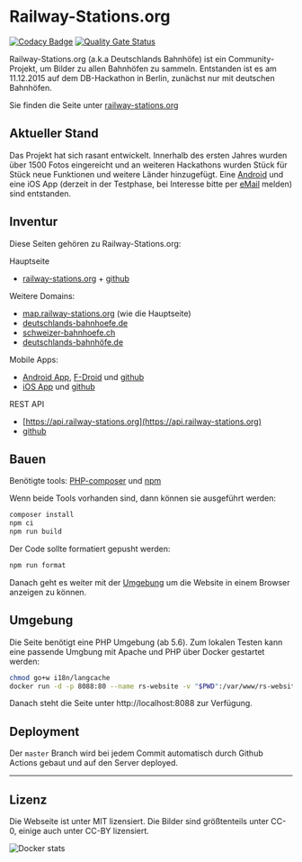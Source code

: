 # Railway-Stations.org

[![Codacy Badge](https://api.codacy.com/project/badge/Grade/078d5d9052634ddcb67b92f3998918c6)](https://www.codacy.com/gh/RailwayStations/RSWebsite?utm_source=github.com&amp;utm_medium=referral&amp;utm_content=RailwayStations/RSWebsite&amp;utm_campaign=Badge_Grade) [![Quality Gate Status](https://sonarcloud.io/api/project_badges/measure?project=RailwayStations_RSWebsite&metric=alert_status)](https://sonarcloud.io/dashboard?id=RailwayStations_RSWebsite)

Railway-Stations.org (a.k.a Deutschlands Bahnhöfe) ist ein Community-Projekt, um Bilder zu allen Bahnhöfen zu sammeln. Entstanden ist es am 11.12.2015 auf dem DB-Hackathon in Berlin, zunächst nur mit deutschen Bahnhöfen.

Sie finden die Seite unter [railway-stations.org](https://railway-stations.org/)

## Aktueller Stand

Das Projekt hat sich rasant entwickelt. Innerhalb des ersten Jahres wurden über 1500 Fotos eingereicht und an weiteren Hackathons wurden Stück für Stück neue Funktionen und weitere Länder hinzugefügt.
Eine [Android](https://play.google.com/store/apps/details?id=de.bahnhoefe.deutschlands.bahnhofsfotos) und eine iOS App (derzeit in der Testphase, bei Interesse bitte per [eMail](mailto:bahnhofsfotos@deutschlands-bahnhoefe.de) melden) sind entstanden.

## Inventur

Diese Seiten gehören zu Railway-Stations.org:

Hauptseite
- [railway-stations.org](https://railway-stations.org/) + [github](https://github.com/RailwayStations/RSWebsite)

Weitere Domains:
- [map.railway-stations.org](https://map.railway-stations.org/) (wie die Hauptseite)
- [deutschlands-bahnhoefe.de](http://www.deutschlands-bahnhoefe.de/)
- [schweizer-bahnhoefe.ch](https://schweizer-bahnhoefe.ch/)
- [deutschlands-bahnhöfe.de](http://www.xn--deutschlands-bahnhfe-lbc.de/)

Mobile Apps:
- [Android App](https://play.google.com/store/apps/details?id=de.bahnhoefe.deutschlands.bahnhofsfotos), [F-Droid](https://f-droid.org/de/packages/de.bahnhoefe.deutschlands.bahnhofsfotos/) und [github](https://github.com/RailwayStations/RSAndroidApp)
- [iOS App](https://apps.apple.com/de/app/bahnhofsfotos/id1476038821) und [github](https://github.com/RailwayStations/Bahnhofsfotos)

REST API
- [https://api.railway-stations.org](https://api.railway-stations.org)
- [github](https://github.com/RailwayStations/RSAPI)

## Bauen

Benötigte tools: [PHP-composer](https://getcomposer.org/) und [npm](https://www.npmjs.com/get-npm)

Wenn beide Tools vorhanden sind, dann können sie ausgeführt werden:
```bash
composer install
npm ci
npm run build
```

Der Code sollte formatiert gepusht werden:
```bash
npm run format
```

Danach geht es weiter mit der [Umgebung](#umgebung) um die Website in einem Browser anzeigen zu können.

## Umgebung

Die Seite benötigt eine PHP Umgebung (ab 5.6). Zum lokalen Testen kann eine passende Umgbung mit Apache und PHP über Docker gestartet werden:

```sh
chmod go+w i18n/langcache
docker run -d -p 8088:80 --name rs-website -v "$PWD":/var/www/rs-website railwaystations/rs-website:latest
```

Danach steht die Seite unter http://localhost:8088 zur Verfügung.

## Deployment

Der `master` Branch wird bei jedem Commit automatisch durch Github Actions gebaut und auf den Server deployed.

---

## Lizenz

Die Webseite ist unter MIT lizensiert. Die Bilder sind größtenteils unter CC-0, einige auch unter CC-BY lizensiert.


![Docker stats](https://dockeri.co/image/railwaystations/rs-website)
